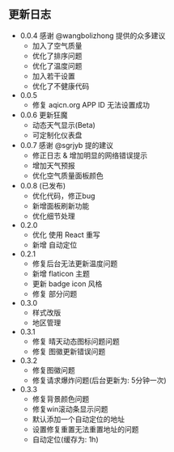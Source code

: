 ## 更新日志
- 0.0.4 感谢 @wangbolizhong 提供的众多建议
    - 加入了空气质量
    - 优化了排序问题
    - 优化了温度问题
    - 加入若干设置
    - 优化了不健康代码
- 0.0.5 
    - 修复 aqicn.org APP ID 无法设置成功
- 0.0.6 更新狂魔
    - 动态天气显示(Beta)
    - 可定制化仪表盘 
- 0.0.7 感谢 @sgrjyb 提的建议
    - 修正日志 & 增加明显的网络错误提示
    - 增加天气预报
    - 优化空气质量面板颜色
- 0.0.8 (已发布)
    - 优化代码，修正bug
    - 新增面板刷新功能
    - 优化细节处理
- 0.2.0
    - 优化 使用 React 重写
    - 新增 自动定位
- 0.2.1
    - 修复后台无法更新温度问题
    - 新增 flaticon 主题
    - 更新 badge icon 风格
    - 修复 部分问题
- 0.3.0
    - 样式改版
    - 地区管理
- 0.3.1
    - 修复 晴天动态图标问题问题
    - 修复 图徽更新错误问题
- 0.3.2
  - 修复图徽问题
  - 修复请求爆炸问题(后台更新为: 5分钟一次)
- 0.3.3
  - 修复背景颜色问题
  - 修复win滚动条显示问题
  - 默认添加一个自动定位的地址
  - 设置修复重置无法重置地址的问题
  - 自动定位(缓存为: 1h)